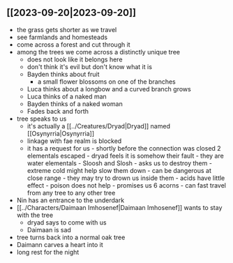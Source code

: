 ## [[2023-09-20|2023-09-20]]
- the grass gets shorter as we travel
- see farmlands and homesteads
- come across a forest and cut through it
- among the trees we come across a distinctly unique tree
	- does not look like it belongs here
	- don't think it's evil but don't know what it is
	- Bayden thinks about fruit
		- a small flower blossoms on one of the branches
	- Luca thinks about a longbow and a curved branch grows
	- Luca thinks of a naked man
	- Bayden thinks of a naked woman
	- Fades back and forth
- tree speaks to us
	- it's actually a [[../Creatures/Dryad|Dryad]] named [[Osynyrria|Osynyrria]]
	- linkage with fae realm is blocked
	- it has a request for us
			- shortly before the connection was closed 2 elementals escaped
				- dryad feels it is somehow their fault
				- they are water elementals
					- Sloosh and Slosh
				- asks us to destroy them
			- extreme cold might help slow them down
			- can be dangerous at close range
			- they may try to drown us inside them
			- acids have little effect
			- poison does not help
			- promises us 6 acorns
				- can fast travel from any tree to any other tree
- Nin has an entrance to the underdark
- [[../Characters/Daimaan Imhosenef|Daimaan Imhosenef]] wants to stay with the tree
	- dryad says to come with us
	- Daimaan is sad
- tree turns back into a normal oak tree
- Daimann carves a heart into it
- long rest for the night